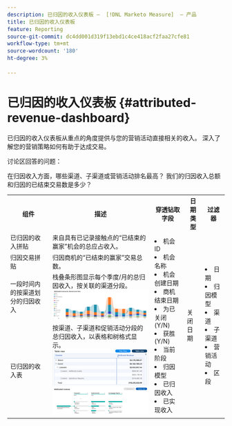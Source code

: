 ```yaml
---
description: 已归因的收入仪表板 —  [!DNL Marketo Measure]  — 产品
title: 已归因的收入仪表板
feature: Reporting
source-git-commit: dc4dd001d319f13ebd1c4ce418acf2faa27cfe81
workflow-type: tm+mt
source-wordcount: '180'
ht-degree: 3%

---
```


# 已归因的收入仪表板 {#attributed-revenue-dashboard}

已归因的收入仪表板从重点的角度提供与您的营销活动直接相关的收入。 深入了解您的营销策略如何有助于达成交易。

讨论区回答的问题：

在归因收入方面，哪些渠道、子渠道或营销活动排名最高？
我们的归因收入总额和归因的已结束交易数是多少？

<table style="table-layout:auto"> 
<tbody>
  <tr> 
   <th>组件</th> 
   <th>描述</th>
   <th>穿透钻取字段</th>
   <th>日期类型</th>
   <th>过滤器</th>
  </tr>
  <tr>
    <td>已归因的收入拼贴</td>
    <td>来自具有已记录接触点的“已结束的赢家”机会的总应占收入。</td>
    <td rowspan="6"><li>机会 ID</li>
<li>机会名称</li>
<li>机会创建日期</li>
<li>商机结束日期</li>
<li>为已关闭(Y/N)</li>
<li>获胜(Y/N)</li>
<li>当前阶段</li>
<li>归因模型</li>
<li>已归因收入</li>
<li>已实现收入</li></td>
    <td rowspan="6">关闭日期</td>
    <td rowspan="6"><li>日期</li>
<li>归因模型</li>
<li>渠道</li>
<li>子渠道</li>
<li>营销活动</li>
<li>区段</li></td>
  </tr>
  <tr>
    <td>归因交易拼贴</td>
    <td>归因商机的“已结束的赢家”交易总数。</td>
  </tr>
  <tr>
    <td>一段时间内的按渠道划分的归因收入</td>
    <td>栈叠条形图显示每个季度/月的总归因收入，按关联的渠道分段。
    <br/><img src="assets/attributed-revenue-dashboard-1.png" width="600"></td>
  </tr>
  <tr>
    <td>已归因的收入表</td>
    <td>按渠道、子渠道和促销活动分段的总归因收入，以表格和树格式显示。
    <br/><img src="assets/attributed-revenue-dashboard-2.png" width="600">
    <br/><img src="assets/attributed-revenue-dashboard-3.png" width="600"></td>
  </tr>
  </tr>
</tbody>
</table>
